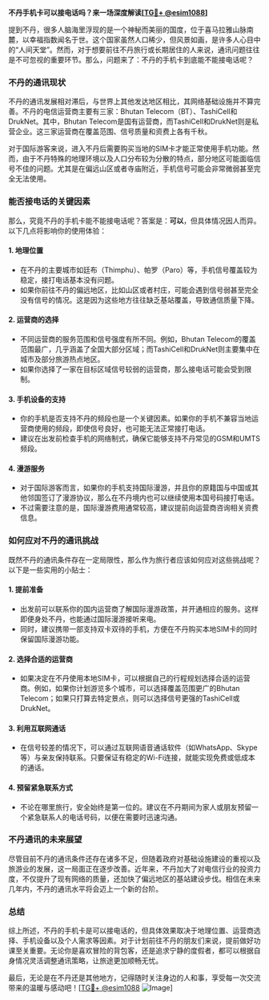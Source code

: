 **不丹手机卡可以接电话吗？来一场深度解读[[TG💪+ @esim1088](https://t.me/s/esim1088)]**

提到不丹，很多人脑海里浮现的是一个神秘而美丽的国度，位于喜马拉雅山脉南麓，以幸福指数闻名于世。这个国家虽然人口稀少，但风景如画，是许多人心目中的“人间天堂”。然而，对于想要前往不丹旅行或长期居住的人来说，通讯问题往往是不可忽视的重要环节。那么，问题来了：不丹的手机卡到底能不能接电话呢？

### 不丹的通讯现状

不丹的通讯发展相对滞后，与世界上其他发达地区相比，其网络基础设施并不算完善。不丹的电信运营商主要有三家：Bhutan Telecom（BT）、TashiCell和DrukNet。其中，Bhutan Telecom是国有运营商，而TashiCell和DrukNet则是私营企业。这三家运营商在覆盖范围、信号质量和资费上各有千秋。

对于国际游客来说，进入不丹后需要购买当地的SIM卡才能正常使用手机功能。然而，由于不丹特殊的地理环境以及人口分布较为分散的特点，部分地区可能面临信号不佳的问题。尤其是在偏远山区或者寺庙附近，手机信号可能会非常微弱甚至完全无法使用。

### 能否接电话的关键因素

那么，究竟不丹的手机卡能不能接电话呢？答案是：**可以**，但具体情况因人而异。以下几点将影响你的使用体验：

#### 1. **地理位置**
   - 在不丹的主要城市如廷布（Thimphu）、帕罗（Paro）等，手机信号覆盖较为稳定，接打电话基本没有问题。
   - 如果你前往不丹的偏远地区，比如山区或者村庄，可能会遇到信号弱甚至完全没有信号的情况。这是因为这些地方往往缺乏基站覆盖，导致通信质量下降。

#### 2. **运营商的选择**
   - 不同运营商的服务范围和信号强度有所不同。例如，Bhutan Telecom的覆盖范围最广，几乎涵盖了全国大部分区域；而TashiCell和DrukNet则主要集中在城市及部分旅游热点地区。
   - 如果你选择了一家在目标区域信号较弱的运营商，那么接电话可能会受到限制。

#### 3. **手机设备的支持**
   - 你的手机是否支持不丹的频段也是一个关键因素。如果你的手机不兼容当地运营商使用的频段，即使信号良好，也可能无法正常接打电话。
   - 建议在出发前检查手机的网络制式，确保它能够支持不丹常见的GSM和UMTS频段。

#### 4. **漫游服务**
   - 对于国际游客而言，如果你的手机支持国际漫游，并且你的原籍国与中国或其他邻国签订了漫游协议，那么在不丹境内也可以继续使用本国号码接打电话。
   - 不过需要注意的是，国际漫游费用通常较高，建议提前向运营商咨询相关资费信息。

### 如何应对不丹的通讯挑战

既然不丹的通讯条件存在一定局限性，那么作为旅行者应该如何应对这些挑战呢？以下是一些实用的小贴士：

#### 1. **提前准备**
   - 出发前可以联系你的国内运营商了解国际漫游政策，并开通相应的服务。这样即便身处不丹，也能通过国际漫游接听来电。
   - 同时，建议携带一部支持双卡双待的手机，方便在不丹购买本地SIM卡的同时保留国际漫游功能。

#### 2. **选择合适的运营商**
   - 如果决定在不丹使用本地SIM卡，可以根据自己的行程规划选择合适的运营商。例如，如果你计划游览多个城市，可以选择覆盖范围更广的Bhutan Telecom；如果只打算去特定景点，则可以选择信号更强的TashiCell或DrukNet。

#### 3. **利用互联网通话**
   - 在信号较差的情况下，可以通过互联网语音通话软件（如WhatsApp、Skype等）与亲友保持联系。只要保证有稳定的Wi-Fi连接，就能实现免费或低成本的通话。

#### 4. **预留紧急联系方式**
   - 不论在哪里旅行，安全始终是第一位的。建议在不丹期间为家人或朋友预留一个紧急联系人的电话号码，以便在需要时迅速沟通。

### 不丹通讯的未来展望

尽管目前不丹的通讯条件还存在诸多不足，但随着政府对基础设施建设的重视以及旅游业的发展，这一局面正在逐步改善。近年来，不丹加大了对电信行业的投资力度，不仅提升了现有网络的质量，还加快了偏远地区的基站建设步伐。相信在未来几年内，不丹的通讯水平将会迈上一个新的台阶。

### 总结

综上所述，不丹的手机卡是可以接电话的，但具体效果取决于地理位置、运营商选择、手机设备以及个人需求等因素。对于计划前往不丹的朋友们来说，提前做好功课至关重要。无论你是喜欢冒险的背包客，还是追求宁静的度假者，都可以根据自身情况灵活调整通讯策略，让旅途更加顺畅无忧。

最后，无论是在不丹还是其他地方，记得随时关注身边的人和事，享受每一次交流带来的温暖与感动吧！[[TG💪+ @esim1088](https://t.me/s/esim1088) ![Image](https://i.postimg.cc/4NQfJmqS/Snipaste-2025-05-13-00-14-12.png)]